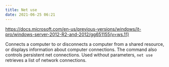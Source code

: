 ```yaml
---
title: Net use
date: 2021-06-25 06:21
---
```


https://docs.microsoft.com/en-us/previous-versions/windows/it-pro/windows-server-2012-R2-and-2012/gg651155(v=ws.11)

Connects a computer to or disconnects a computer from a shared resource, or
displays information about computer connections. The command also controls
persistent net connections. Used without parameters, `net use` retrieves a list of
network connections.

